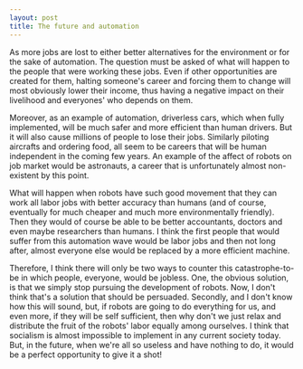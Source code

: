 ```yaml
---
layout: post
title: The future and automation
---
```


As more jobs are lost to either better alternatives for the environment or for the sake of automation. The question must be asked of what will happen to the people that were working these jobs. Even if other opportunities are created for them, halting someone's career and forcing them to change will most obviously lower their income, thus having a negative impact on their livelihood and everyones' who depends on them.

Moreover, as an example of automation, driverless cars, which when fully implemented, will be much safer and more efficient than human drivers. But it will also cause millions of people to lose their jobs. Similarly piloting aircrafts and ordering food, all seem to be careers that will be human independent in the coming few years. An example of the affect of robots on job market would be astronauts, a career that is unfortunately almost non-existent by this point.

What will happen when robots have such good movement that they can work all labor jobs with better accuracy than humans (and of course, eventually for much cheaper and much more environmentally friendly). Then they would of course be able to be better accountants, doctors and even maybe researchers than humans. I think the first people that would suffer from this automation wave would be labor jobs and then not long after, almost everyone else would be replaced by a more efficient machine.

Therefore, I think there will only be two ways to counter this catastrophe-to-be in which people, everyone, would be jobless. One, the obvious solution, is that we simply stop pursuing the development of robots. Now, I don't think that's a solution that should be persuaded. Secondly, and I don't know how this will sound, but, if robots are going to do everything for us, and even more, if they will be self sufficient, then why don't we just relax and distribute the fruit of the robots' labor equally among ourselves. I think that socialism is almost impossible to implement in any current society today. But, in the future, when we're all so useless and have nothing to do, it would be a perfect opportunity to give it a shot!
